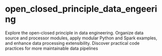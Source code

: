 # open_closed_principle_data_engeering
Explore the open-closed principle in data engineering. Organize data source and processor modules, apply modular Python and Spark examples, and enhance data processing extensibility. Discover practical code practices for more maintainable data pipelines
